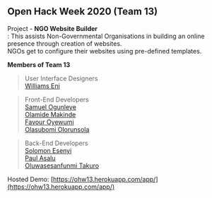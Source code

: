 ## Open Hack Week 2020   **(Team 13)**  

Project - **NGO Website Builder**  
: This assists Non-Governmental Organisations in building an online presence through creation of websites.  
NGOs get to configure their websites using pre-defined templates.

**Members of Team 13**
> User Interface Designers  
[Williams Eni](https://behance.net/WilliamsEni)  

> Front-End Developers  
[Samuel Ogunleye](https://GitHub.com/SPROFF)  
[Olamide Makinde](https://GitHub.com/TiaraOluwanimi)  
[Favour Oyewumi](https://GitHub.com/FavourOyewumi7)  
[Olasubomi Olorunsola](https://GitHub.com/Jollof-guy)  

> Back-End Developers  
[Solomon Esenyi](https://GitHub.com/LordGhostX)  
[Paul Asalu](https://GitHub.com/curiousPaul1)  
[Oluwasesanfunmi Takuro](https://GitHub.com/The-KS101)

Hosted Demo: [https://ohw13.herokuapp.com/app/](https://ohw13.herokuapp.com/app/)
